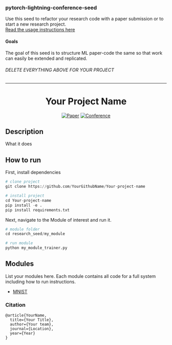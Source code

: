 ### pytorch-lightning-conference-seed
Use this seed to refactor your research code with a paper submission or to start a new research project.   
[Read the usage instructions here](https://github.com/williamFalcon/pytorch-lightning-conference-seed/blob/master/HOWTO.md)

#### Goals  
The goal of this seed is to structure ML paper-code the same so that work can easily be extended and replicated.   

###### DELETE EVERYTHING ABOVE FOR YOUR PROJECT   
---   
<div align="center">    
 
# Your Project Name     

[![Paper](http://img.shields.io/badge/paper-nature-B31B1B.svg)](https://www.nature.com/articles/nature14539)
[![Conference](http://img.shields.io/badge/NeurIPS-2019-4b44ce.svg)](https://papers.nips.cc/book/advances-in-neural-information-processing-systems-31-2018)    
<!--
ARXIV   
[![Paper](http://img.shields.io/badge/arxiv-math.co:1480.1111-B31B1B.svg)](https://www.nature.com/articles/nature14539)
-->



<!--  
Conference   
-->   
</div>
 
## Description   
What it does   

## How to run   
First, install dependencies   
```python
# clone project   
git clone https://github.com/YourGithubName/Your-project-name   

# install project   
cd Your-project-name 
pip install -e .   
pip install requirements.txt
 ```   
 Next, navigate to the Module of interest and run it.   
 ```python
# module folder
cd research_seed/my_module   

# run module  
python my_module_trainer.py    
```

## Modules   
List your modules here. Each module contains all code for a full system including how to run instructions.   
- [MNIST](https://github.com/williamFalcon/pytorch-lightning-conference-seed/tree/master/research_seed/mnist)  


### Citation   
```
@article{YourName,
  title={Your Title},
  author={Your team},
  journal={Location},
  year={Year}
}
```   
